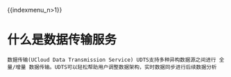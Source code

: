 {{indexmenu_n>1}}

# 什么是数据传输服务

    数据传输(UCloud Data Transmission Service) UDTS支持多种异构数据源之间进行 全量/增量 数据传输。UDTS可以轻松帮助用户调整数据架构，实时数据同步进行后续数据分析

